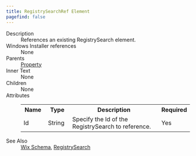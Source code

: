 ```yaml
---
title: RegistrySearchRef Element
pagefind: false
---
```

<dl>
  <dt>Description</dt>
  <dd>References an existing RegistrySearch element.</dd>
  <dt>Windows Installer references</dt>
  <dd>None</dd>
  <dt>Parents</dt>
  <dd>
    <a href="../property/">Property</a>
  </dd>
  <dt>Inner Text</dt>
  <dd>None</dd>
  <dt>Children</dt>
  <dd>None</dd>
  <dt>Attributes</dt>
  <dd>
    <table cellspacing="0" cellpadding="0" class="schema">
      <tr>
        <th width="15%">Name</th>
        <th width="15%">Type</th>
        <th width="65%">Description</th>
        <th width="15%">Required</th>
      </tr>
      <tr>
        <td>Id</td>
        <td>String</td>
        <td>Specify the Id of the RegistrySearch to reference.</td>
        <td>Yes</td>
      </tr>
    </table>
  </dd>
  <dt>See Also</dt>
  <dd>
    <a href="../">Wix Schema</a>, <a href="../registrysearch/">RegistrySearch</a></dd>
</dl>
